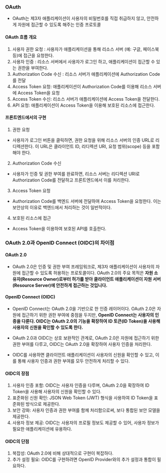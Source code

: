 ### OAuth

- OAuth는 제3자 애플리케이션이 사용자의 비밀번호를 직접 취급하지 않고, 안전하게 자원에 접근할 수 있도록 해주는 인증 프로토콜

#### OAuth 흐름 개요

1. 사용자 권한 요청 : 사용자가 애플리케이션을 통해 리소스 서버 (예: 구글, 페이스북 등)에 접근을 요청한다.
2. 사용자 인증 : 리소스 서버에서 사용자가 로그인 하고, 애플리케이션이 접근할 수 있는 권한을 부여한다.
3. Authorization Code 수신 : 리소스 서버가 애플리케이션에 Authorization Code를 전달
4. Access Token 요청: 애플리케이션이 Authorization Code를 이용해 리소스 서버에 Access Token을 요청
5. Access Token 수신: 리소스 서버가 애플리케이션에 Access Token을 전달한다.
6. API 요청: 애플리케이션이 Access Token을 이용해 보호된 리소스에 접근한다.

#### 프론트엔드에서의 구현

1. 권한 요청

- 사용자가 로그인 버튼을 클릭하면, 권한 요청을 위해 리소스 서버의 인증 URL로 리디렉션한다. 이 URL은 클라이언트 ID, 리디렉션 URI, 요청 범위(scope) 등을 포함해야 한다.

2. Authorization Code 수신

- 사용자가 인증 및 권한 부여를 완료하면, 리소스 서버는 리디렉션 URI로 Authorization Code를 전달하고 프론트엔드에서 이를 처리한다.

3. Access Token 요청

- Authorization Code를 백엔드 서버에 전달하여 Access Token을 요청한다. 이는 보안상의 이유로 백엔드에서 처리하는 것이 일반적이다.

4. 보호된 리소스에 접근

- Access Token을 이용하여 보호된 API를 호출한다.

### OAuth 2.0과 OpenID Connect (OIDC)의 차이점

#### OAuth 2.0

- OAuth 2.0은 인증 및 권한 부여 프레임워크로, 제3자 애플리케이션이 사용자의 자원에 접근할 수 있도록 허용하는 프로토콜이다. OAuth 2.0의 주요 목적은 **자원 소유자(Resource Owner)로부터 허가를 받아 클라이언트 애플리케이션이 자원 서버(Resource Server)에 안전하게 접근하는 것입니다.**

#### OpenID Connect (OIDC)

- OpenID Connect는 OAuth 2.0을 기반으로 한 인증 레이어이다. OAuth 2.0은 자원에 접근하기 위한 권한 부여에 중점을 두지만, **OpenID Connect는 사용자의 인증을 다룬다. OIDC는 OAuth 2.0의 기능을 확장하여 ID 토큰(ID Token)을 사용해 사용자의 신원을 확인할 수 있도록 한다.**

- OAuth 2.0과 OIDC는 상호 보완적인 관계로, OAuth 2.0은 자원에 접근하기 위한 권한 부여를 다루고, OIDC는 OAuth 2.0을 확장하여 사용자 인증을 처리한다.
- OIDC를 사용하면 클라이언트 애플리케이션이 사용자의 신원을 확인할 수 있고, 이를 통해 사용자 인증과 권한 부여를 모두 안전하게 처리할 수 있다.

#### OIDC의 장점

1. 사용자 인증 포함: OIDC는 사용자 인증을 다루며, OAuth 2.0을 확장하여 ID Token을 사용해 사용자의 신원을 확인할 수 있다.
2. 표준화된 신원 확인: JSON Web Token (JWT) 형식을 사용하여 ID Token을 표준화된 방식으로 제공한다.
3. 보안 강화: 사용자 인증과 권한 부여를 함께 처리함으로써, 보다 통합된 보안 모델을 제공한다.
4. 사용자 정보 제공: OIDC는 사용자의 프로필 정보도 제공할 수 있어, 사용자 정보가 필요한 애플리케이션에 유용하다.

#### OIDC의 단점

1. 복잡성: OAuth 2.0에 비해 상대적으로 구현이 복잡하다.
2. 추가 설정 필요: OIDC를 구현하려면 OpenID Provider와의 추가 설정과 통합이 필요하다.
